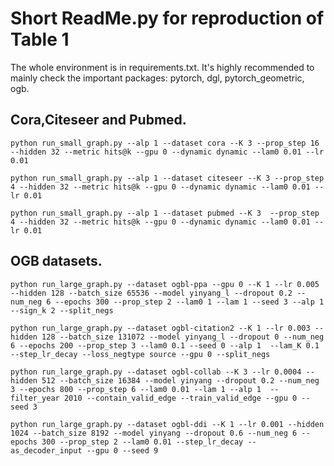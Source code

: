 # Short ReadMe.py for reproduction of Table 1
The whole environment is in requirements.txt. It's highly recommended to mainly check the important packages: pytorch, dgl, pytorch_geometric, ogb.
## Cora,Citeseer and Pubmed.
```python run_small_graph.py --alp 1 --dataset cora --K 3 --prop_step 16 --hidden 32 --metric hits@k --gpu 0 --dynamic dynamic --lam0 0.01 --lr 0.01```

```python run_small_graph.py --alp 1 --dataset citeseer --K 3 --prop_step 4 --hidden 32 --metric hits@k --gpu 0 --dynamic dynamic --lam0 0.01 --lr 0.01```

```python run_small_graph.py --alp 1 --dataset pubmed --K 3  --prop_step 4 --hidden 32 --metric hits@k --gpu 0 --dynamic dynamic --lam0 0.01 --lr 0.01```
## OGB datasets.
```python run_large_graph.py --dataset ogbl-ppa --gpu 0 --K 1 --lr 0.005 --hidden 128 --batch_size 65536 --model yinyang_l --dropout 0.2 --num_neg 6 --epochs 300 --prop_step 2 --lam0 1 --lam 1 --seed 3 --alp 1  --sign_k 2 --split_negs``` 

```python run_large_graph.py --dataset ogbl-citation2 --K 1 --lr 0.003 --hidden 128 --batch_size 131072 --model yinyang_l --dropout 0 --num_neg 6 --epochs 200 --prop_step 3 --lam0 0.1 --seed 0 --alp 1  --lam_K 0.1 --step_lr_decay --loss_negtype source --gpu 0 --split_negs ```

```python run_large_graph.py --dataset ogbl-collab --K 3 --lr 0.0004 --hidden 512 --batch_size 16384 --model yinyang --dropout 0.2 --num_neg 3 --epochs 800 --prop_step 6 --lam0 0.01 --lam 1 --alp 1  --filter_year 2010 --contain_valid_edge --train_valid_edge --gpu 0 --seed 3``` 

```python run_large_graph.py --dataset ogbl-ddi --K 1 --lr 0.001 --hidden 1024 --batch_size 8192 --model yinyang --dropout 0.6 --num_neg 6 --epochs 300 --prop_step 2 --lam0 0.01 --step_lr_decay --as_decoder_input --gpu 0 --seed 9 ``` 
